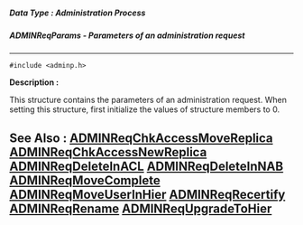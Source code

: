 ##### Data Type : Administration Process
##### ADMINReqParams - Parameters of an administration request
---
```
#include <adminp.h>
```
**Description :**

This structure contains the parameters of an administration request.  When 
setting this structure, first initialize the values of structure members to 0.

**See Also :**
[ADMINReqChkAccessMoveReplica](/reference/Func/ADMINReqChkAccessMoveReplica)
[ADMINReqChkAccessNewReplica](/reference/Func/ADMINReqChkAccessNewReplica)
[ADMINReqDeleteInACL](/reference/Func/ADMINReqDeleteInACL)
[ADMINReqDeleteInNAB](/reference/Func/ADMINReqDeleteInNAB)
[ADMINReqMoveComplete](/reference/Func/ADMINReqMoveComplete)
[ADMINReqMoveUserInHier](/reference/Func/ADMINReqMoveUserInHier)
[ADMINReqRecertify](/reference/Func/ADMINReqRecertify)
[ADMINReqRename](/reference/Func/ADMINReqRename)
[ADMINReqUpgradeToHier](/reference/Func/ADMINReqUpgradeToHier)
---
